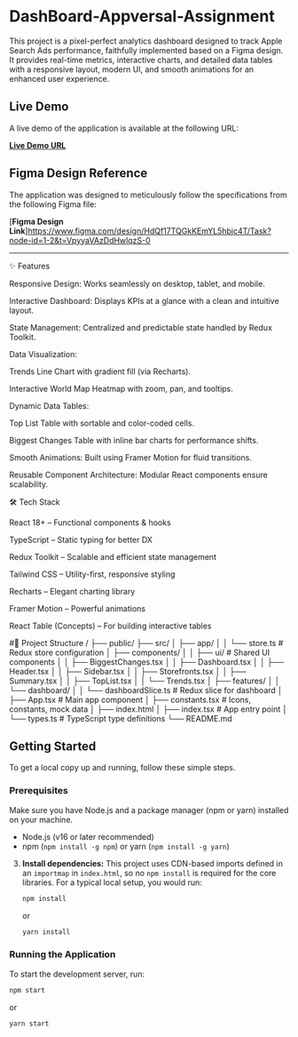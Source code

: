 # DashBoard-Appversal-Assignment

This project is a pixel-perfect analytics dashboard designed to track Apple Search Ads performance, faithfully implemented based on a Figma design. It provides real-time metrics, interactive charts, and detailed data tables with a responsive layout, modern UI, and smooth animations for an enhanced user experience.

## Live Demo

A live demo of the application is available at the following URL:

[**Live Demo URL**](https://dashboard-appversal.netlify.app/)

## Figma Design Reference

The application was designed to meticulously follow the specifications from the following Figma file:

[**Figma Design Link**]https://www.figma.com/design/HdQf17TQGkKEmYL5hbjc4T/Task?node-id=1-2&t=VpyyaVAzDdHwlqzS-0

---
✨ Features

Responsive Design: Works seamlessly on desktop, tablet, and mobile.

Interactive Dashboard: Displays KPIs at a glance with a clean and intuitive layout.

State Management: Centralized and predictable state handled by Redux Toolkit.

Data Visualization:

Trends Line Chart with gradient fill (via Recharts).

Interactive World Map Heatmap with zoom, pan, and tooltips.

Dynamic Data Tables:

Top List Table with sortable and color-coded cells.

Biggest Changes Table with inline bar charts for performance shifts.

Smooth Animations: Built using Framer Motion for fluid transitions.

Reusable Component Architecture: Modular React components ensure scalability.

🛠 Tech Stack

React 18+ – Functional components & hooks

TypeScript – Static typing for better DX

Redux Toolkit – Scalable and efficient state management

Tailwind CSS – Utility-first, responsive styling

Recharts – Elegant charting library

Framer Motion – Powerful animations

React Table (Concepts) – For building interactive tables

#📂 Project Structure
/
├── public/
├── src/
│   ├── app/
│   │   └── store.ts             # Redux store configuration
│   ├── components/
│   │   ├── ui/                  # Shared UI components 
│   │   ├── BiggestChanges.tsx
│   │   ├── Dashboard.tsx
│   │   ├── Header.tsx
│   │   ├── Sidebar.tsx
│   │   ├── Storefronts.tsx
│   │   ├── Summary.tsx
│   │   ├── TopList.tsx
│   │   └── Trends.tsx
│   ├── features/
│   │   └── dashboard/
│   │       └── dashboardSlice.ts # Redux slice for dashboard
│   ├── App.tsx                  # Main app component
│   ├── constants.tsx            # Icons, constants, mock data
│   ├── index.html
│   ├── index.tsx                # App entry point
│   └── types.ts                 # TypeScript type definitions
└── README.md

## Getting Started

To get a local copy up and running, follow these simple steps.

### Prerequisites

Make sure you have Node.js and a package manager (npm or yarn) installed on your machine.

-   Node.js (v16 or later recommended)
-   npm (`npm install -g npm`) or yarn (`npm install -g yarn`)

3.  **Install dependencies:**
    This project uses CDN-based imports defined in an `importmap` in `index.html`, so no `npm install` is required for the core libraries. For a typical local setup, you would run:
    ```sh
    npm install
    ```
    or
    ```sh
    yarn install
    ```

### Running the Application

To start the development server, run:

```sh
npm start
```

or

```sh
yarn start
```
